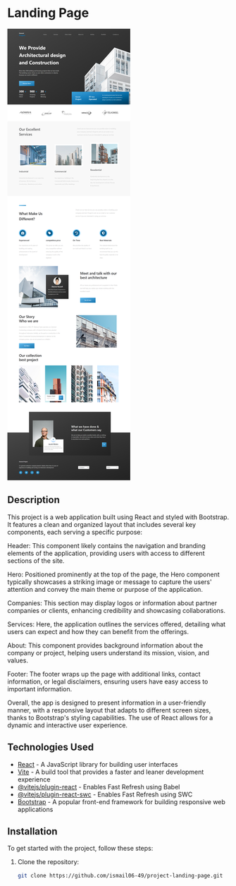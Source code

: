 # Landing Page

![Page](./src/assets/scren/screencapture-localhost-5173-2024-11-02-15_42_00.png)

## Description

This project is a web application built using React and styled with Bootstrap. It features a clean and organized layout that includes several key components, each serving a specific purpose:

Header: This component likely contains the navigation and branding elements of the application, providing users with access to different sections of the site.

Hero: Positioned prominently at the top of the page, the Hero component typically showcases a striking image or message to capture the users' attention and convey the main theme or purpose of the application.

Companies: This section may display logos or information about partner companies or clients, enhancing credibility and showcasing collaborations.

Services: Here, the application outlines the services offered, detailing what users can expect and how they can benefit from the offerings.

About: This component provides background information about the company or project, helping users understand its mission, vision, and values.

Footer: The footer wraps up the page with additional links, contact information, or legal disclaimers, ensuring users have easy access to important information.

Overall, the app is designed to present information in a user-friendly manner, with a responsive layout that adapts to different screen sizes, thanks to Bootstrap's styling capabilities. The use of React allows for a dynamic and interactive user experience.

## Technologies Used

- [React](https://reactjs.org/) - A JavaScript library for building user interfaces
- [Vite](https://vitejs.dev/) - A build tool that provides a faster and leaner development experience
- [@vitejs/plugin-react](https://github.com/vitejs/vite-plugin-react/blob/main/packages/plugin-react/README.md) - Enables Fast Refresh using Babel
- [@vitejs/plugin-react-swc](https://github.com/vitejs/vite-plugin-react-swc) - Enables Fast Refresh using SWC
- [Bootstrap](https://getbootstrap.com/) - A  popular front-end framework for building responsive web applications

## Installation

To get started with the project, follow these steps:

1. Clone the repository:
   ```bash
   git clone https://github.com/ismail06-49/project-landing-page.git